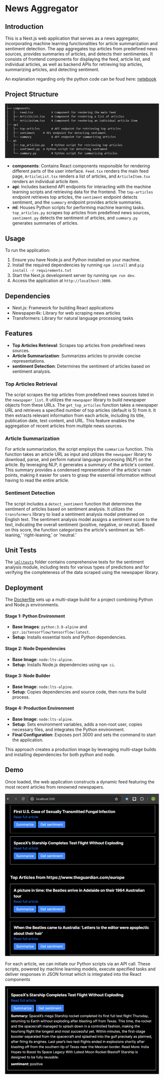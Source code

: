 # News Aggregator

## Introduction
This is a Next.js web application that serves as a news aggregator, incorporating machine learning functionalities for article summarization and sentiment detection. The app aggregates top articles from predefined news sources, provides summaries of articles, and detects their sentimentes. It consists of frontend components for displaying the feed, article list, and individual articles, as well as backend APIs for retrieving top articles, summarizing articles, and detecting sentiment.

An explanation regarding only the python code can be foud here: [netebook](https://nbviewer.org/github/lucapdr1/news-aggregator/blob/main/ml/00news_aggregator.ipynb)

## Project Structure
![structure](public/img/structure.PNG)

- **components**: Contains React components responsible for rendering different parts of the user interface. `Feed.tsx` renders the main feed page, `ArticleList.tsx` renders a list of articles, and `ArticleItem.tsx` renders an individual article item.
- **api**: Includes backend API endpoints for interacting with the machine learning scripts and retrieving data for the frontend. The `top-articles` endpoint retrieves top articles, the `sentiment` endpoint detects sentiment, and the `summary` endpoint provides article summaries.
- **ml**: Houses Python scripts for performing machine learning tasks. `top_articles.py` scrapes top articles from predefined news sources, `sentiment.py` detects the sentiment of articles, and `summary.py` generates summaries of articles.

## Usage
To run the application:
1. Ensure you have Node.js and Python installed on your machine.
2. Install the required dependencies by running `npm install` and `pip install -r requirements.txt`
3. Start the Next.js development server by running `npm run dev`.
4. Access the application at `http://localhost:3000`.

## Dependencies
- Next.js: Framework for building React applications
- Newspaper4k: Library for web scraping news articles
- Transformers: Library for natural language processing tasks


## Features
- **Top Articles Retrieval**: Scrapes top articles from predefined news sources.
- **Article Summarization**: Summarizes articles to provide concise representations.
- **sentiment Detection**: Determines the sentiment of articles based on sentiment analysis.

### Top Articles Retrieval
The script scrapes the top articles from predefined news sources listed in the `newspaper_list`. It utilizes the `newspaper` library to build newspaper objects from these URLs. The `get_top_articles` function takes a newspaper URL and retrieves a specified number of top articles (default is 5) from it. It then extracts relevant information from each article, including its title, publication date, text content, and URL. This feature enables the aggregation of recent articles from multiple news sources.

### Article Summarization
For article summarization, the script employs the `summarize` function. This function takes an article URL as input and utilizes the `newspaper` library to download, parse, and perform natural language processing (NLP) on the article. By leveraging NLP, it generates a summary of the article's content. This summary provides a condensed representation of the article's main points, making it easier for users to grasp the essential information without having to read the entire article.

### Sentiment Detection
The script includes a `detect_sentiment` function that determines the sentiment of articles based on sentiment analysis. It utilizes the `transformers` library to load a sentiment analysis model pretrained on English text. The sentiment analysis model assigns a sentiment score to the text, indicating the overall sentiment (positive, negative, or neutral). Based on this score, the function categorizes the article's sentiment as 'left-leaning,' 'right-leaning,' or 'neutral.'

## Unit Tests

The [`\ml\tests`](https://github.com/lucapdr1/news-aggregator/tree/main/ml/tests) folder contains comprehensive tests for the sentiment analysis module, including tests for various types of predictions and for verifying the completeness of the data scraped using the newspaper library.

## Deployment

The [Dockerfile](https://github.com/lucapdr1/news-aggregator/Dockerfile) sets up a multi-stage build for a project combining Python and Node.js environments.

#### Stage 1: Python Environment
- **Base Images**: `python:3.9-alpine` and `gcr.io/tensorflow/tensorflow:latest`.
- **Setup**: Installs essential tools and Python dependencies.

#### Stage 2: Node Dependencies
- **Base Image**: `node:lts-alpine`.
- **Setup**: Installs Node.js dependencies using `npm ci`.

#### Stage 3: Node Builder
- **Base Image**: `node:lts-alpine`.
- **Setup**: Copies dependencies and source code, then runs the build process.

#### Stage 4: Production Environment
- **Base Image**: `node:lts-alpine`.
- **Setup**: Sets environment variables, adds a non-root user, copies necessary files, and integrates the Python environment.
- **Final Configuration**: Exposes port 3000 and sets the command to start the application.

This approach creates a production image by leveraging multi-stage builds and installing dependencies for both python and node.


## Demo

Once loaded, the web application constructs a dynamic feed featuring the most recent articles from renowned newspapers.

![Feed](public/img/feed.PNG)

For each article, we can initiate our Python scripts via an API call. These scripts, powered by machine learning models, execute specified tasks and deliver responses in JSON format which is integrated into the React components

![Article](public/img/article.PNG)
